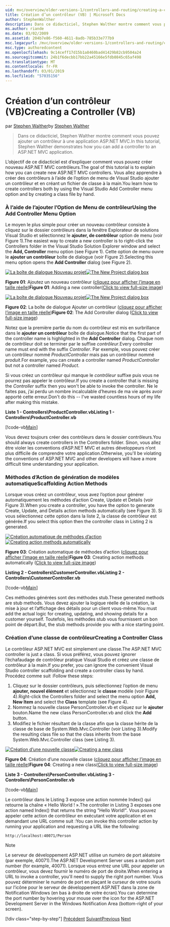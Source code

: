 ```yaml
---
uid: mvc/overview/older-versions-1/controllers-and-routing/creating-a-controller-vb
title: Création d’un contrôleur (VB) | Microsoft Docs
author: StephenWalther
description: Dans ce didacticiel, Stephen Walther montre comment vous pouvez ajouter un contrôleur à une application ASP.NET MVC.
ms.author: riande
ms.date: 03/02/2009
ms.assetid: 204b7e86-f560-4611-8adb-785b33e777b9
msc.legacyurl: /mvc/overview/older-versions-1/controllers-and-routing/creating-a-controller-vb
msc.type: authoredcontent
ms.openlocfilehash: 9c14ceff17d15b1a8460bad41429b82cb9504a24
ms.sourcegitcommit: 24b1f6decbb17bb22a45166e5fdb0845c65af498
ms.translationtype: MT
ms.contentlocale: fr-FR
ms.lasthandoff: 03/01/2019
ms.locfileid: "57035156"
---
```

<a name="creating-a-controller-vb"></a><span data-ttu-id="f9834-103">Création d’un contrôleur (VB)</span><span class="sxs-lookup"><span data-stu-id="f9834-103">Creating a Controller (VB)</span></span>
====================
<span data-ttu-id="f9834-104">par [Stephen Walther](https://github.com/StephenWalther)</span><span class="sxs-lookup"><span data-stu-id="f9834-104">by [Stephen Walther](https://github.com/StephenWalther)</span></span>

> <span data-ttu-id="f9834-105">Dans ce didacticiel, Stephen Walther montre comment vous pouvez ajouter un contrôleur à une application ASP.NET MVC.</span><span class="sxs-lookup"><span data-stu-id="f9834-105">In this tutorial, Stephen Walther demonstrates how you can add a controller to an ASP.NET MVC application.</span></span>


<span data-ttu-id="f9834-106">L’objectif de ce didacticiel est d’expliquer comment vous pouvez créer nouveau ASP.NET MVC contrôleurs.</span><span class="sxs-lookup"><span data-stu-id="f9834-106">The goal of this tutorial is to explain how you can create new ASP.NET MVC controllers.</span></span> <span data-ttu-id="f9834-107">Vous allez apprendre à créer des contrôleurs à l’aide de l’option de menu de Visual Studio ajouter un contrôleur et en créant un fichier de classe à la main.</span><span class="sxs-lookup"><span data-stu-id="f9834-107">You learn how to create controllers both by using the Visual Studio Add Controller menu option and by creating a class file by hand.</span></span>

### <a name="using-the-add-controller-menu-option"></a><span data-ttu-id="f9834-108">À l’aide de l’ajouter l’Option de Menu de contrôleur</span><span class="sxs-lookup"><span data-stu-id="f9834-108">Using the Add Controller Menu Option</span></span>

<span data-ttu-id="f9834-109">Le moyen le plus simple pour créer un nouveau contrôleur consiste à cliquez sur le dossier contrôleurs dans la fenêtre Explorateur de solutions Visual Studio et sélectionnez le **ajouter, de contrôleur** option de menu (voir Figure 1).</span><span class="sxs-lookup"><span data-stu-id="f9834-109">The easiest way to create a new controller is to right-click the Controllers folder in the Visual Studio Solution Explorer window and select the **Add, Controller** menu option (see Figure 1).</span></span> <span data-ttu-id="f9834-110">Cette option de menu ouvre le **ajouter un contrôleur** boîte de dialogue (voir Figure 2).</span><span class="sxs-lookup"><span data-stu-id="f9834-110">Selecting this menu option opens the **Add Controller** dialog (see Figure 2).</span></span>


<span data-ttu-id="f9834-111">[![La boîte de dialogue Nouveau projet](creating-a-controller-vb/_static/image1.jpg)](creating-a-controller-vb/_static/image1.png)</span><span class="sxs-lookup"><span data-stu-id="f9834-111">[![The New Project dialog box](creating-a-controller-vb/_static/image1.jpg)](creating-a-controller-vb/_static/image1.png)</span></span>

<span data-ttu-id="f9834-112">**Figure 01**: Ajoutez un nouveau contrôleur ([cliquez pour afficher l’image en taille réelle](creating-a-controller-vb/_static/image2.png))</span><span class="sxs-lookup"><span data-stu-id="f9834-112">**Figure 01**: Adding a new controller([Click to view full-size image](creating-a-controller-vb/_static/image2.png))</span></span>


<span data-ttu-id="f9834-113">[![La boîte de dialogue Nouveau projet](creating-a-controller-vb/_static/image2.jpg)](creating-a-controller-vb/_static/image3.png)</span><span class="sxs-lookup"><span data-stu-id="f9834-113">[![The New Project dialog box](creating-a-controller-vb/_static/image2.jpg)](creating-a-controller-vb/_static/image3.png)</span></span>

<span data-ttu-id="f9834-114">**Figure 02**: La boîte de dialogue Ajouter un contrôleur ([cliquez pour afficher l’image en taille réelle](creating-a-controller-vb/_static/image4.png))</span><span class="sxs-lookup"><span data-stu-id="f9834-114">**Figure 02**: The Add Controller dialog ([Click to view full-size image](creating-a-controller-vb/_static/image4.png))</span></span>


<span data-ttu-id="f9834-115">Notez que la première partie du nom du contrôleur est mis en surbrillance dans le **ajouter un contrôleur** boîte de dialogue.</span><span class="sxs-lookup"><span data-stu-id="f9834-115">Notice that the first part of the controller name is highlighted in the **Add Controller** dialog.</span></span> <span data-ttu-id="f9834-116">Chaque nom de contrôleur doit se terminer par le suffixe *contrôleur*.</span><span class="sxs-lookup"><span data-stu-id="f9834-116">Every controller name must end with the suffix *Controller*.</span></span> <span data-ttu-id="f9834-117">Par exemple, vous pouvez créer un contrôleur nommé *ProductController* mais pas un contrôleur nommé *produit*.</span><span class="sxs-lookup"><span data-stu-id="f9834-117">For example, you can create a controller named *ProductController* but not a controller named *Product*.</span></span>


<span data-ttu-id="f9834-118">Si vous créez un contrôleur qui manque le *contrôleur* suffixe puis vous ne pourrez pas appeler le contrôleur.</span><span class="sxs-lookup"><span data-stu-id="f9834-118">If you create a controller that is missing the *Controller* suffix then you won't be able to invoke the controller.</span></span> <span data-ttu-id="f9834-119">Ne le faites pas, j’ai perdu un nombre incalculable d’heures de ma vie après avoir apporté cette erreur.</span><span class="sxs-lookup"><span data-stu-id="f9834-119">Don't do this -- I've wasted countless hours of my life after making this mistake.</span></span>


<span data-ttu-id="f9834-120">**Liste 1 - Controllers\ProductController.vb**</span><span class="sxs-lookup"><span data-stu-id="f9834-120">**Listing 1 - Controllers\ProductController.vb**</span></span>

[!code-vb[Main](creating-a-controller-vb/samples/sample1.vb)]

<span data-ttu-id="f9834-121">Vous devez toujours créer des contrôleurs dans le dossier contrôleurs.</span><span class="sxs-lookup"><span data-stu-id="f9834-121">You should always create controllers in the Controllers folder.</span></span> <span data-ttu-id="f9834-122">Sinon, vous allez être violer les conventions d’ASP.NET MVC et autres développeurs n’ont plus difficile de comprendre votre application.</span><span class="sxs-lookup"><span data-stu-id="f9834-122">Otherwise, you'll be violating the conventions of ASP.NET MVC and other developers will have a more difficult time understanding your application.</span></span>

### <a name="scaffolding-action-methods"></a><span data-ttu-id="f9834-123">Méthodes d’Action de génération de modèles automatique</span><span class="sxs-lookup"><span data-stu-id="f9834-123">Scaffolding Action Methods</span></span>

<span data-ttu-id="f9834-124">Lorsque vous créez un contrôleur, vous avez l’option pour générer automatiquement les méthodes d’action Create, Update et Details (voir Figure 3).</span><span class="sxs-lookup"><span data-stu-id="f9834-124">When you create a controller, you have the option to generate Create, Update, and Details action methods automatically (see Figure 3).</span></span> <span data-ttu-id="f9834-125">Si vous sélectionnez cette option dans la liste 2, la classe de contrôleur est générée.</span><span class="sxs-lookup"><span data-stu-id="f9834-125">If you select this option then the controller class in Listing 2 is generated.</span></span>


<span data-ttu-id="f9834-126">[![Création automatique de méthodes d’action](creating-a-controller-vb/_static/image3.jpg)](creating-a-controller-vb/_static/image5.png)</span><span class="sxs-lookup"><span data-stu-id="f9834-126">[![Creating action methods automatically](creating-a-controller-vb/_static/image3.jpg)](creating-a-controller-vb/_static/image5.png)</span></span>

<span data-ttu-id="f9834-127">**Figure 03**: Création automatique de méthodes d’action ([cliquez pour afficher l’image en taille réelle](creating-a-controller-vb/_static/image6.png))</span><span class="sxs-lookup"><span data-stu-id="f9834-127">**Figure 03**: Creating action methods automatically ([Click to view full-size image](creating-a-controller-vb/_static/image6.png))</span></span>


<span data-ttu-id="f9834-128">**Listing 2 - Controllers\CustomerController.vb**</span><span class="sxs-lookup"><span data-stu-id="f9834-128">**Listing 2 - Controllers\CustomerController.vb**</span></span>

[!code-vb[Main](creating-a-controller-vb/samples/sample2.vb)]

<span data-ttu-id="f9834-129">Ces méthodes générées sont des méthodes stub.</span><span class="sxs-lookup"><span data-stu-id="f9834-129">These generated methods are stub methods.</span></span> <span data-ttu-id="f9834-130">Vous devez ajouter la logique réelle de la création, la mise à jour et l’affichage des détails pour un client vous-même.</span><span class="sxs-lookup"><span data-stu-id="f9834-130">You must add the actual logic for creating, updating, and showing details for a customer yourself.</span></span> <span data-ttu-id="f9834-131">Toutefois, les méthodes stub vous fournissent un bon point de départ.</span><span class="sxs-lookup"><span data-stu-id="f9834-131">But, the stub methods provide you with a nice starting point.</span></span>

### <a name="creating-a-controller-class"></a><span data-ttu-id="f9834-132">Création d’une classe de contrôleur</span><span class="sxs-lookup"><span data-stu-id="f9834-132">Creating a Controller Class</span></span>

<span data-ttu-id="f9834-133">Le contrôleur ASP.NET MVC est simplement une classe.</span><span class="sxs-lookup"><span data-stu-id="f9834-133">The ASP.NET MVC controller is just a class.</span></span> <span data-ttu-id="f9834-134">Si vous préférez, vous pouvez ignorer l’échafaudage de contrôleur pratique Visual Studio et créez une classe de contrôleur à la main.</span><span class="sxs-lookup"><span data-stu-id="f9834-134">If you prefer, you can ignore the convenient Visual Studio controller scaffolding and create a controller class by hand.</span></span> <span data-ttu-id="f9834-135">Procédez comme suit :</span><span class="sxs-lookup"><span data-stu-id="f9834-135">Follow these steps:</span></span>

1. <span data-ttu-id="f9834-136">Cliquez sur le dossier contrôleurs, puis sélectionnez l’option de menu **ajouter, nouvel élément** et sélectionnez le **classe** modèle (voir Figure 4).</span><span class="sxs-lookup"><span data-stu-id="f9834-136">Right-click the Controllers folder and select the menu option **Add, New Item** and select the **Class** template (see Figure 4).</span></span>
2. <span data-ttu-id="f9834-137">Nommez la nouvelle classe PersonController.vb et cliquez sur le **ajouter** bouton.</span><span class="sxs-lookup"><span data-stu-id="f9834-137">Name the new class PersonController.vb and click the **Add** button.</span></span>
3. <span data-ttu-id="f9834-138">Modifiez le fichier résultant de la classe afin que la classe hérite de la classe de base de System.Web.Mvc.Controller (voir Listing 3).</span><span class="sxs-lookup"><span data-stu-id="f9834-138">Modify the resulting class file so that the class inherits from the base System.Web.Mvc.Controller class (see Listing 3).</span></span>


<span data-ttu-id="f9834-139">[![Création d’une nouvelle classe](creating-a-controller-vb/_static/image4.jpg)](creating-a-controller-vb/_static/image7.png)</span><span class="sxs-lookup"><span data-stu-id="f9834-139">[![Creating a new class](creating-a-controller-vb/_static/image4.jpg)](creating-a-controller-vb/_static/image7.png)</span></span>

<span data-ttu-id="f9834-140">**Figure 04**: Création d’une nouvelle classe ([cliquez pour afficher l’image en taille réelle](creating-a-controller-vb/_static/image8.png))</span><span class="sxs-lookup"><span data-stu-id="f9834-140">**Figure 04**: Creating a new class([Click to view full-size image](creating-a-controller-vb/_static/image8.png))</span></span>


<span data-ttu-id="f9834-141">**Liste 3 - Controllers\PersonController.vb**</span><span class="sxs-lookup"><span data-stu-id="f9834-141">**Listing 3 - Controllers\PersonController.vb**</span></span>

[!code-vb[Main](creating-a-controller-vb/samples/sample3.vb)]

<span data-ttu-id="f9834-142">Le contrôleur dans le Listing 3 expose une action nommée Index() qui retourne la chaîne « Hello World ! ».</span><span class="sxs-lookup"><span data-stu-id="f9834-142">The controller in Listing 3 exposes one action named Index() that returns the string "Hello World!".</span></span> <span data-ttu-id="f9834-143">Vous pouvez appeler cette action de contrôleur en exécutant votre application et en demandant une URL comme suit :</span><span class="sxs-lookup"><span data-stu-id="f9834-143">You can invoke this controller action by running your application and requesting a URL like the following:</span></span>

`http://localhost:40071/Person`

> [!NOTE]
> 
> <span data-ttu-id="f9834-144">Le serveur de développement ASP.NET utilise un numéro de port aléatoire (par exemple, 40071).</span><span class="sxs-lookup"><span data-stu-id="f9834-144">The ASP.NET Development Server uses a random port number (for example, 40071).</span></span> <span data-ttu-id="f9834-145">Lorsque vous entrez une URL pour appeler un contrôleur, vous devez fournir le numéro de port de droite.</span><span class="sxs-lookup"><span data-stu-id="f9834-145">When entering a URL to invoke a controller, you'll need to supply the right port number.</span></span> <span data-ttu-id="f9834-146">Vous pouvez déterminer le numéro de port en plaçant le curseur de votre souris sur l’icône pour le serveur de développement ASP.NET dans la zone de Notification Windows (en bas à droite de votre écran).</span><span class="sxs-lookup"><span data-stu-id="f9834-146">You can determine the port number by hovering your mouse over the icon for the ASP.NET Development Server in the Windows Notification Area (bottom-right of your screen).</span></span>
> 
> [!div class="step-by-step"]
> <span data-ttu-id="f9834-147">[Précédent](adding-dynamic-content-to-a-cached-page-vb.md)
> [Suivant](creating-an-action-vb.md)</span><span class="sxs-lookup"><span data-stu-id="f9834-147">[Previous](adding-dynamic-content-to-a-cached-page-vb.md)
[Next](creating-an-action-vb.md)</span></span>
